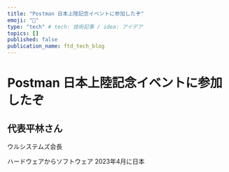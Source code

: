 ```yaml
---
title: "Postman 日本上陸記念イベントに参加したぞ"
emoji: "👻"
type: "tech" # tech: 技術記事 / idea: アイデア
topics: []
published: false
publication_name: ftd_tech_blog
---
```

# Postman 日本上陸記念イベントに参加したぞ

## 代表平林さん

ウルシステムズ会長

ハードウェアからソフトウェア 2023年4月に日本